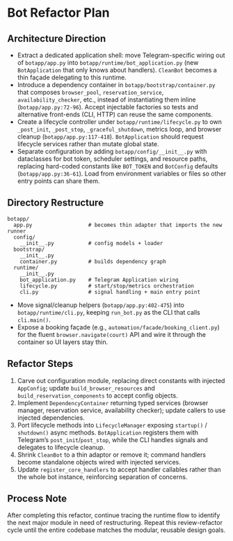 # Bot Refactor Plan

## Architecture Direction
- Extract a dedicated application shell: move Telegram-specific wiring out of `botapp/app.py` into `botapp/runtime/bot_application.py` (new `BotApplication` that only knows about handlers). `CleanBot` becomes a thin façade delegating to this runtime.
- Introduce a dependency container in `botapp/bootstrap/container.py` that composes `browser_pool`, `reservation_service`, `availability_checker`, etc., instead of instantiating them inline (`botapp/app.py:72-96`). Accept injectable factories so tests and alternative front-ends (CLI, HTTP) can reuse the same components.
- Create a lifecycle controller under `botapp/runtime/lifecycle.py` to own `_post_init`, `_post_stop`, `_graceful_shutdown`, metrics loop, and browser cleanup (`botapp/app.py:117-418`). `BotApplication` should request lifecycle services rather than mutate global state.
- Separate configuration by adding `botapp/config/__init__.py` with dataclasses for bot token, scheduler settings, and resource paths, replacing hard-coded constants like `BOT_TOKEN` and `BotConfig` defaults (`botapp/app.py:36-61`). Load from environment variables or files so other entry points can share them.

## Directory Restructure
```
botapp/
  app.py                  # becomes thin adapter that imports the new runner
  config/
    __init__.py           # config models + loader
  bootstrap/
    __init__.py
    container.py          # builds dependency graph
  runtime/
    __init__.py
    bot_application.py    # Telegram Application wiring
    lifecycle.py          # start/stop/metrics orchestration
    cli.py                # signal handling + main entry point
```
- Move signal/cleanup helpers (`botapp/app.py:402-475`) into `botapp/runtime/cli.py`, keeping `run_bot.py` as the CLI that calls `cli.main()`.
- Expose a booking façade (e.g., `automation/facade/booking_client.py`) for the fluent `browser.navigate(court)` API and wire it through the container so UI layers stay thin.

## Refactor Steps
1. Carve out configuration module, replacing direct constants with injected `AppConfig`; update `build_browser_resources` and `build_reservation_components` to accept config objects.
2. Implement `DependencyContainer` returning typed services (browser manager, reservation service, availability checker); update callers to use injected dependencies.
3. Port lifecycle methods into `LifecycleManager` exposing `startup()` / `shutdown()` async methods. `BotApplication` registers them with Telegram’s `post_init`/`post_stop`, while the CLI handles signals and delegates to lifecycle cleanup.
4. Shrink `CleanBot` to a thin adaptor or remove it; command handlers become standalone objects wired with injected services.
5. Update `register_core_handlers` to accept handler callables rather than the whole bot instance, reinforcing separation of concerns.

## Process Note
After completing this refactor, continue tracing the runtime flow to identify the next major module in need of restructuring. Repeat this review-refactor cycle until the entire codebase matches the modular, reusable design goals.
